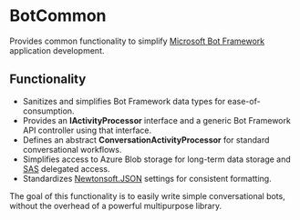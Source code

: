 BotCommon
=========
Provides common functionality to simplify [Microsoft Bot Framework](https://dev.botframework.com/) application development.

Functionality
-------------
* Sanitizes and simplifies Bot Framework data types for ease-of-consumption.
* Provides an **IActivityProcessor** interface and a generic Bot Framework API controller using that interface.
* Defines an abstract **ConversationActivityProcessor** for standard conversational workflows.
* Simplifies access to Azure Blob storage for long-term data storage and [SAS](https://docs.microsoft.com/en-us/azure/storage/common/storage-dotnet-shared-access-signature-part-1) delegated access.
* Standardizes [Newtonsoft.JSON](https://www.newtonsoft.com/json) settings for consistent formatting.

The goal of this functionality is to easily write simple conversational bots, without the overhead of a powerful multipurpose library.
